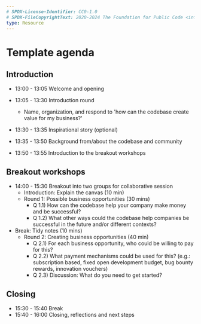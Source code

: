 ```yaml
---
# SPDX-License-Identifier: CC0-1.0
# SPDX-FileCopyrightText: 2020-2024 The Foundation for Public Code <info@publiccode.net>
type: Resource
---
```


# Template agenda

## Introduction

* 13:00 - 13:05 Welcome and opening
* 13:05 - 13:30 Introduction round
  * Name, organization, and respond to 'how can the codebase create value for my business?'

* 13:30 - 13:35 Inspirational story (optional)
* 13:35 - 13:50 Background from/about the codebase and community
* 13:50 - 13:55 Introduction to the breakout workshops

## Breakout workshops

* 14:00 - 15:30 Breakout into two groups for collaborative session
  * Introduction: Explain the canvas (10 min)
  * Round 1: Possible business opportunities (30 mins)
    * Q 1.1) How can the codebase help your company make money and be successful?
    * Q 1.2) What other ways could the codebase help companies be successful in the future and/or different contexts?
* Break: Tidy notes (10 mins)
  * Round 2: Creating business opportunities (40 min)
    * Q 2.1) For each business opportunity, who could be willing to pay for this?
    * Q 2.2) What payment mechanisms could be used for this? (e.g.: subscription based, fixed open development budget, bug bounty rewards, innovation vouchers)
    * Q 2.3) Discussion: What do you need to get started?

## Closing

* 15:30 - 15:40 Break
* 15:40 - 16:00 Closing, reflections and next steps
